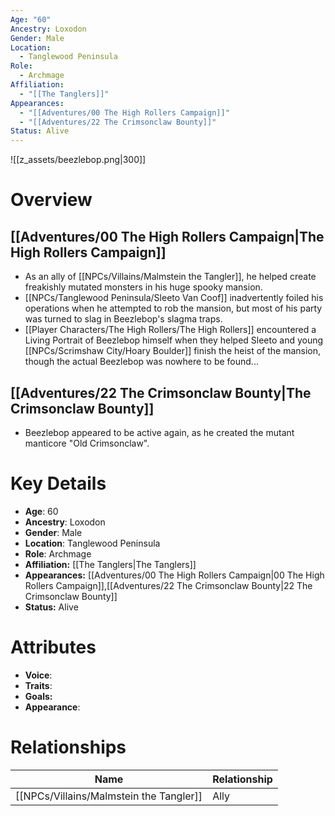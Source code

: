 ```yaml
---
Age: "60"
Ancestry: Loxodon
Gender: Male
Location:
  - Tanglewood Peninsula
Role:
  - Archmage
Affiliation:
  - "[[The Tanglers]]"
Appearances:
  - "[[Adventures/00 The High Rollers Campaign]]"
  - "[[Adventures/22 The Crimsonclaw Bounty]]"
Status: Alive
---
```

![[z_assets/beezlebop.png|300]]

# Overview

## [[Adventures/00 The High Rollers Campaign\|The High Rollers Campaign]]
- As an ally of [[NPCs/Villains/Malmstein the Tangler]], he helped create freakishly mutated monsters in his huge spooky mansion. 
- [[NPCs/Tanglewood Peninsula/Sleeto Van Coof]] inadvertently foiled his operations when he attempted to rob the mansion, but most of his party was turned to slag in Beezlebop's slagma traps. 
- [[Player Characters/The High Rollers/The High Rollers]] encountered a Living Portrait of Beezlebop himself when they helped Sleeto and young [[NPCs/Scrimshaw City/Hoary Boulder]] finish the heist of the mansion, though the actual Beezlebop was nowhere to be found...

## [[Adventures/22 The Crimsonclaw Bounty\|The Crimsonclaw Bounty]] 
- Beezlebop appeared to be active again, as he created the mutant manticore "Old Crimsonclaw".

# Key Details
- **Age**: 60
- **Ancestry**: Loxodon
- **Gender**: Male
- **Location**: Tanglewood Peninsula
- **Role**: Archmage
- **Affiliation:** [[The Tanglers\|The Tanglers]]
- **Appearances:** [[Adventures/00 The High Rollers Campaign\|00 The High Rollers Campaign]],[[Adventures/22 The Crimsonclaw Bounty\|22 The Crimsonclaw Bounty]]
- **Status:** Alive

# Attributes
- **Voice**: 
- **Traits**: 
- **Goals:** 
- **Appearance**: 

# Relationships

| Name                      | Relationship |
| ------------------------- | ------------ |
| [[NPCs/Villains/Malmstein the Tangler]] | Ally         |
